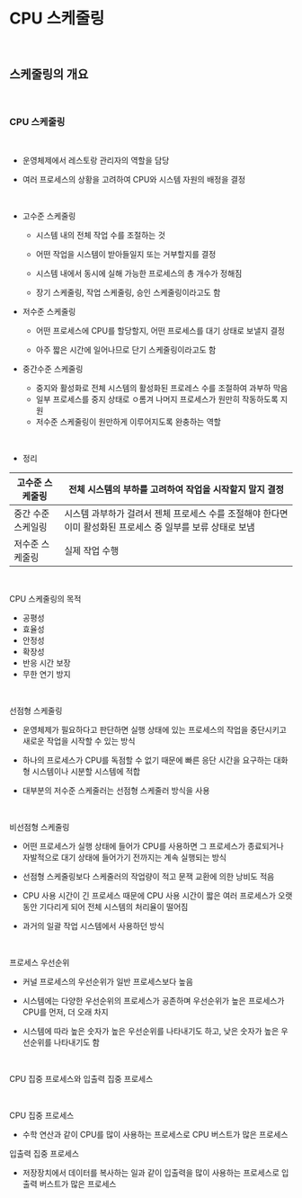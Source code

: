 # CPU 스케줄링

<br/>

## 스케줄링의 개요

 <br/>

### CPU 스케줄링

<br/>

- 운영체제에서 레스토랑 관리자의 역할을 담당

- 여러 프로세스의 상황을 고려하여 CPU와 시스템 자원의 배정을 결정

<br/>

- 고수준 스케줄링

  - 시스템 내의 전체 작업 수를 조절하는 것

  - 어떤 작업을 시스템이 받아들일지 또는 거부할지를 결정
  - 시스템 내에서 동시에 실해 가능한 프로세스의 총 개수가 정해짐
  - 장기 스케줄링, 작업 스케줄링, 승인 스케줄링이라고도 함

- 저수준 스케줄링

  - 어떤 프로세스에 CPU를 할당할지, 어떤 프로세스를 대기 상태로 보낼지 결정

  - 아주 짧은 시간에 일어나므로 단기 스케줄링이라고도 함

- 중간수준 스케줄링

  - 중지와 활성화로 전체 시스템의 활성화된 프로레스 수를 조절하여 과부하 막음
  - 일부 프로세스를 중지 상태로 ㅇ롬겨 나머지 프로세스가 원만히 작동하도록 지원
  - 저수준 스케줄링이 원만하게 이루어지도록 완충하는 역할

<br/>

- 정리

| 고수준 스케줄링    | 전체 시스템의 부하를 고려하여 작업을 시작할지 말지 결정                                                     |
| ------------------ | ----------------------------------------------------------------------------------------------------------- |
| 중간 수준 스케일링 | 시스템 과부하가 걸려서 젠체 프로세스 수를 조절해야 한다면 이미 활성화된 프로세스 중 일부를 보류 상태로 보냄 |
| 저수준 스케줄링    | 실제 작업 수행                                                                                              |

<br/>

CPU 스케줄링의 목적

- 공평성
- 효율성
- 안정성
- 확장성
- 반응 시간 보장
- 무한 연기 방지

<br/>

선점형 스케줄링

- 운영체제가 필요하다고 판단하면 실행 상태에 있는 프로세스의 작업을 중단시키고 새로운 작업을 시작할 수 있는 방식

- 하나의 프로세스가 CPU를 독점할 수 없기 때문에 빠른 응단 시간을 요구하는 대화형 시스템이나 시분할 시스템에 적합
- 대부분의 저수준 스케줄러는 선점형 스케줄러 방식을 사용

<br/>

비선점형 스케줄링

- 어떤 프로세스가 실행 상태에 들어가 CPU를 사용하면 그 프로세스가 종료되거나 자발적으로 대기 상태에 들어가기 전까지는 계속 실행되는 방식

- 선점형 스케줄링보다 스케줄러의 작업량이 적고 문잭 교환에 의한 낭비도 적음
- CPU 사용 시간이 긴 프로세스 때문에 CPU 사용 시간이 짧은 여러 프로세스가 오랫동안 기다리게 되어 전체 시스템의 처리율이 떨어짐
- 과거의 일괄 작업 시스템에서 사용하던 방식

<br/>

프로세스 우선순위

- 커널 프로세스의 우선순위가 일반 프로세스보다 높음

- 시스템에는 다양한 우선순위의 프로세스가 공존하며 우선순위가 높은 프로세스가 CPU를 먼저, 더 오래 차지
- 시스템에 따라 높은 숫자가 높은 우선순위를 나타내기도 하고, 낮은 숫자가 높은 우선순위를 나타내기도 함

<br/>

CPU 집중 프로세스와 입출력 집중 프로세스

<br/>

CPU 집중 프로세스

- 수학 연산과 같이 CPU를 많이 사용하는 프로세스로 CPU 버스트가 많은 프로세스

입출력 집중 프로세스

- 저장장치에서 데이터를 복사하는 일과 같이 입출력을 많이 사용하는 프로세스로 입출력 버스트가 많은 프로세스
